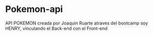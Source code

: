 # Pokemon-api 

API POKEMON creada por Joaquin Ruarte atraves del bootcamp soy HENRY, vinculando el Back-end con el Front-end
